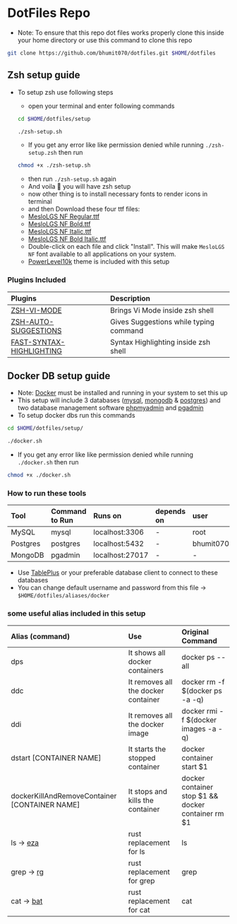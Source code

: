 # DotFiles Repo

- Note: To ensure that this repo dot files works properly clone this inside your home directory or use this command to clone this repo

```bash
git clone https://github.com/bhumit070/dotfiles.git $HOME/dotfiles
```

## Zsh setup guide

- To setup zsh use following steps
  - open your terminal and enter following commands <br />

  ```bash
  cd $HOME/dotfiles/setup
  ```

  ```bash
  ./zsh-setup.sh
  ```

  - If you get any error like like permission denied while running `./zsh-setup.zsh` then run

  ```bash
  chmod +x ./zsh-setup.sh
  ```

  - then run `./zsh-setup.sh` again
  - And voila 🥳 you will have zsh setup
  - now other thing is to install necessary fonts to render icons in terminal
  - and then Download these four ttf files:
  - [MesloLGS NF Regular.ttf](https://github.com/romkatv/powerlevel10k-media/raw/master/MesloLGS%20NF%20Regular.ttf)
  - [MesloLGS NF Bold.ttf](https://github.com/romkatv/powerlevel10k-media/raw/master/MesloLGS%20NF%20Bold.ttf)
  - [MesloLGS NF Italic.ttf](https://github.com/romkatv/powerlevel10k-media/raw/master/MesloLGS%20NF%20Italic.ttf)
  - [MesloLGS NF Bold Italic.ttf](https://github.com/romkatv/powerlevel10k-media/raw/master/MesloLGS%20NF%20Bold%20Italic.ttf)
  - Double-click on each file and click "Install". This will make `MesloLGS NF` font available to all
    applications on your system.
  - [PowerLevel10k](https://github.com/romkatv/powerlevel10k) theme is included with this setup

### Plugins Included

| Plugins                                                                                   | Description                            |
| :---------------------------------------------------------------------------------------- | :------------------------------------- |
| [ZSH-VI-MODE](https://github.com/jeffreytse/zsh-vi-mode) </span>                          | Brings Vi Mode inside zsh shell        |
| [ZSH-AUTO-SUGGESTIONS](https://github.com/zsh-users/zsh-autosuggestions)                  | Gives Suggestions while typing command |
| [FAST-SYNTAX-HIGHLIGHTING](https://github.com/zdharma-continuum/fast-syntax-highlighting) | Syntax Highlighting inside zsh shell   |

## Docker DB setup guide

- Note: [Docker](https://www.docker.com/) must be installed and running in your system to set this up
- This setup will include 3 databases ([mysql](https://www.mysql.com/), [mongodb](https://www.mongodb.com/) & [postgres](https://www.postgresql.org/)) and two database management software [phpmyadmin](https://www.phpmyadmin.net/) and [pgadmin](https://www.pgadmin.org/)
- To setup docker dbs run this commands

```bash
cd $HOME/dotfiles/setup/
```

```bash
./docker.sh
```

- If you get any error like like permission denied while running `./docker.sh` then run

```bash
chmod +x ./docker.sh
```

### How to run these tools

| Tool     | Command to Run | Runs on         | depends on | user      | password  |
| :------- | :------------- | :-------------- | :--------- | :-------- | :-------- |
| MySQL    | mysql          | localhost:3306  | -          | root      | -         |
| Postgres | postgres       | localhost:5432  | -          | bhumit070 | bhumit070 |
| MongoDB  | pgadmin        | localhost:27017 | -          | -         | -         |

- Use [TablePlus](https://tableplus.com/) or your preferable database client to connect to these databases
- You can change default username and password from this file -> `$HOME/dotfiles/aliases/docker`

### some useful alias included in this setup

| Alias (command)                                     | Use                                 | Original Command                                   |
| :-------------------------------------------------- | :---------------------------------- | :------------------------------------------------- |
| dps                                                 | It shows all docker containers      | docker ps --all                                    |
| ddc                                                 | It removes all the docker container | docker rm -f $(docker ps -a -q)                    |
| ddi                                                 | It removes all the docker image     | docker rmi -f $(docker images -a -q)               |
| dstart [CONTAINER NAME]                             | It starts the stopped container     | docker container start $1                          |
| dockerKillAndRemoveContainer [CONTAINER NAME]       | It stops and kills the container    | docker container stop $1 && docker container rm $1 |
| ls -> [eza](https://github.com/eza-community/eza)   | rust replacement for ls             | ls                                                 |
| grep -> [rg](https://github.com/BurntSushi/ripgrep) | rust replacement for grep           | grep                                               |
| cat -> [bat](https://github.com/sharkdp/bat)        | rust replacement for cat            | cat                                                |

